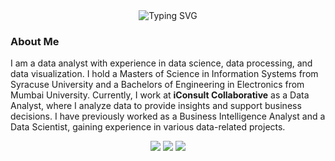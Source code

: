 <div align="center">
  <img src="https://readme-typing-svg.demolab.com?font=Open+Sans&weight=500&size=20&pause=500&color=28F7D9&background=FFFFFF00&center=true&width=435&lines=Hello+this+is+RITIK+DHAME;Welcome+to+my+GitHub+Repository;%23Data+Engineering;%23Machine+Learning;%23Data+Analysis" alt="Typing SVG">
</div>

### About Me
I am a data analyst with experience in data science, data processing, and data visualization. I hold a Masters of Science in Information Systems from Syracuse University and a Bachelors of Engineering in Electronics from Mumbai University.
Currently, I work at **iConsult Collaborative** as a Data Analyst, where I analyze data to provide insights and support business decisions. I have previously worked as a Business Intelligence Analyst and a Data Scientist, gaining experience in various data-related projects.

<p align="center">
  <a href="mailto:ritikdhame5@gmail.com"><img src="https://img.shields.io/badge/Email-ritikdhame5%40gmail.com-%230066D6?style=flat&logo=gmail"></a>
  <a href="https://www.linkedin.com/in/ritikdhame/" target="_blank"><img src="https://img.shields.io/badge/LinkedIn-ritikdhame-%230066D6?style=flat&logo=linkedin"></a>
  <a href="https://www.linkedin.com/messaging/compose/?recipient=ritikdhame&body=Hi%20Ritik,%0AI%27m%20interested%20in%20requesting%20your%20resume.%20Could%20you%20please%20share%20it%20with%20me" target="_blank"><img src="https://img.shields.io/badge/Request%20Resume-%230066D6?style=flat&logo=file"></a>
</p>


